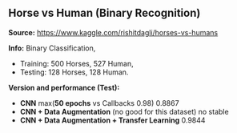 ## Horse vs Human (Binary Recognition)

**Source:**
https://www.kaggle.com/rishitdagli/horses-vs-humans


**Info:**
Binary Classification,
- Training: 500 Horses, 527 Human, 
- Testing: 128 Horses, 128 Human.

**Version and performance (Test):**
- **CNN** max(**50 epochs** vs Callbacks 0.98) 0.8867
- **CNN + Data Augmentation** (no good for this dataset) no stable
- **CNN + Data Augmentation + Transfer Learning** 0.9844

